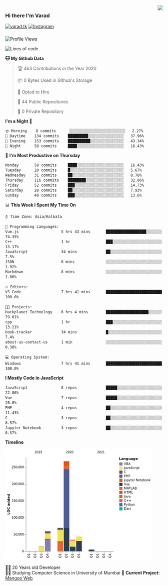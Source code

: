 <img align='right' src="https://github-readme-stats.vercel.app/api?username=varadp2000&show_icons=true">

### Hi there I'm Varad

[![varad.tk](https://img.shields.io/static/v1?label=varad.tk&message=%20&color=yellow&logo=&style=flat-square&logoColor=white)](https://varad.tk/)
[![Instagram](https://img.shields.io/static/v1?label=Instagram&message=%20&color=orange&logo=Instagram&style=flat-square&logoColor=white)](https://www.instagram.com/varad.r.p/)

###
###
###

<!--START_SECTION:waka-->
![Profile Views](http://img.shields.io/badge/Profile%20Views-6-blue)

![Lines of code](https://img.shields.io/badge/From%20Hello%20World%20I%27ve%20Written-612631%20lines%20of%20code-blue)

**🐱 My Github Data** 

> 🏆 463 Contributions in the Year 2020
 > 
> 📦 0 Bytes Used in Github's Storage 
 > 
> 💼 Opted to Hire
 > 
> 📜 44 Public Repositories
 > 
> 🔑 0 Private Repository 
 > 
**I'm a Night 🦉** 

```text
🌞 Morning    8 commits      ░░░░░░░░░░░░░░░░░░░░░░░░░   2.27% 
🌆 Daytime    134 commits    █████████░░░░░░░░░░░░░░░░   37.96% 
🌃 Evening    153 commits    ██████████░░░░░░░░░░░░░░░   43.34% 
🌙 Night      58 commits     ████░░░░░░░░░░░░░░░░░░░░░   16.43%

```
📅 **I'm Most Productive on Thursday** 

```text
Monday       58 commits     ████░░░░░░░░░░░░░░░░░░░░░   16.43% 
Tuesday      20 commits     █░░░░░░░░░░░░░░░░░░░░░░░░   5.67% 
Wednesday    31 commits     ██░░░░░░░░░░░░░░░░░░░░░░░   8.78% 
Thursday     116 commits    ████████░░░░░░░░░░░░░░░░░   32.86% 
Friday       52 commits     ███░░░░░░░░░░░░░░░░░░░░░░   14.73% 
Saturday     28 commits     ██░░░░░░░░░░░░░░░░░░░░░░░   7.93% 
Sunday       48 commits     ███░░░░░░░░░░░░░░░░░░░░░░   13.6%

```


📊 **This Week I Spent My Time On** 

```text
⌚︎ Time Zone: Asia/Kolkata

💬 Programming Languages: 
Vue.js                   5 hrs 43 mins       ██████████████████░░░░░░░   74.35% 
C++                      1 hr                ███░░░░░░░░░░░░░░░░░░░░░░   13.17% 
JavaScript               34 mins             ██░░░░░░░░░░░░░░░░░░░░░░░   7.5% 
JSON                     8 mins              ░░░░░░░░░░░░░░░░░░░░░░░░░   1.92% 
Markdown                 8 mins              ░░░░░░░░░░░░░░░░░░░░░░░░░   1.86%

🔥 Editors: 
VS Code                  7 hrs 41 mins       █████████████████████████   100.0%

🐱‍💻 Projects: 
Hackplanet Technology    6 hrs 4 mins        ███████████████████░░░░░░   79.01% 
cpp                      1 hr                ███░░░░░░░░░░░░░░░░░░░░░░   13.21% 
book-tracker             34 mins             █░░░░░░░░░░░░░░░░░░░░░░░░   7.4% 
about-us-contact-us      1 min               ░░░░░░░░░░░░░░░░░░░░░░░░░   0.38%

💻 Operating System: 
Windows                  7 hrs 41 mins       █████████████████████████   100.0%

```

**I Mostly Code in JavaScript** 

```text
JavaScript               8 repos             █████░░░░░░░░░░░░░░░░░░░░   22.86% 
Vue                      7 repos             █████░░░░░░░░░░░░░░░░░░░░   20.0% 
PHP                      4 repos             ██░░░░░░░░░░░░░░░░░░░░░░░   11.43% 
C                        3 repos             ██░░░░░░░░░░░░░░░░░░░░░░░   8.57% 
Jupyter Notebook         3 repos             ██░░░░░░░░░░░░░░░░░░░░░░░   8.57%

```


**Timeline**

![Chart not found](https://github.com/varadp2000/varadp2000/blob/master/charts/bar_graph.png) 


<!--END_SECTION:waka-->


👨‍💻 20 Years old Developer  
👨‍🎓 Studying Computer Science in University of Mumbai
🚧 **Current Project:** [Mangoo Web](https://github.com/varadp2000/mongoo-web)
